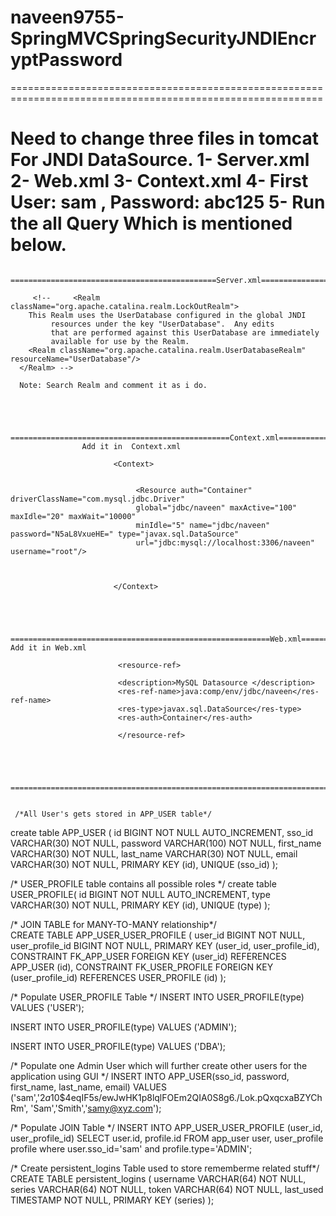 # naveen9755-SpringMVCSpringSecurityJNDIEncryptPassword

============================================================================================================

Need to change three files in tomcat For JNDI DataSource.
1- Server.xml
2- Web.xml
3- Context.xml
4- First User:  sam , Password: abc125
5- Run the all Query Which is mentioned below. 
============================================================================================================
      

        ==============================================Server.xml==============================================

         <!--     <Realm className="org.apache.catalina.realm.LockOutRealm">
        This Realm uses the UserDatabase configured in the global JNDI
             resources under the key "UserDatabase".  Any edits
             that are performed against this UserDatabase are immediately
             available for use by the Realm. 
        <Realm className="org.apache.catalina.realm.UserDatabaseRealm" resourceName="UserDatabase"/>
      </Realm> --> 

      Note: Search Realm and comment it as i do.




       =================================================Context.xml============================================    
                    Add it in  Context.xml

                           <Context>


	                            <Resource auth="Container" driverClassName="com.mysql.jdbc.Driver"
                                global="jdbc/naveen" maxActive="100" maxIdle="20" maxWait="10000"
                                minIdle="5" name="jdbc/naveen" password="N5aL8VxueHE=" type="javax.sql.DataSource" 
                                url="jdbc:mysql://localhost:3306/naveen" username="root"/> 
 


                           </Context>




      ==========================================================Web.xml==================================================                     Add it in Web.xml 

                            <resource-ref>

		                    <description>MySQL Datasource </description>
		                    <res-ref-name>java:comp/env/jdbc/naveen</res-ref-name>
		                    <res-type>javax.sql.DataSource</res-type>
		                    <res-auth>Container</res-auth>

	                        </resource-ref>


	 

	 ========================================================================================================================= 
	 
	 
	 /*All User's gets stored in APP_USER table*/
	 
create table APP_USER (
   id BIGINT NOT NULL AUTO_INCREMENT,
   sso_id VARCHAR(30) NOT NULL,
   password VARCHAR(100) NOT NULL,
   first_name VARCHAR(30) NOT NULL,
   last_name  VARCHAR(30) NOT NULL,
   email VARCHAR(30) NOT NULL,
   PRIMARY KEY (id),
   UNIQUE (sso_id)
);
   
/* USER_PROFILE table contains all possible roles */ 
create table USER_PROFILE(
   id BIGINT NOT NULL AUTO_INCREMENT,
   type VARCHAR(30) NOT NULL,
   PRIMARY KEY (id),
   UNIQUE (type)
);
   
/* JOIN TABLE for MANY-TO-MANY relationship*/  
CREATE TABLE APP_USER_USER_PROFILE (
    user_id BIGINT NOT NULL,
    user_profile_id BIGINT NOT NULL,
    PRIMARY KEY (user_id, user_profile_id),
    CONSTRAINT FK_APP_USER FOREIGN KEY (user_id) REFERENCES APP_USER (id),
    CONSTRAINT FK_USER_PROFILE FOREIGN KEY (user_profile_id) REFERENCES USER_PROFILE (id)
);
  
/* Populate USER_PROFILE Table */
INSERT INTO USER_PROFILE(type)
VALUES ('USER');
  
INSERT INTO USER_PROFILE(type)
VALUES ('ADMIN');
  
INSERT INTO USER_PROFILE(type)
VALUES ('DBA');
  
  
/* Populate one Admin User which will further create other users for the application using GUI */
INSERT INTO APP_USER(sso_id, password, first_name, last_name, email)
VALUES ('sam','$2a$10$4eqIF5s/ewJwHK1p8lqlFOEm2QIA0S8g6./Lok.pQxqcxaBZYChRm', 'Sam','Smith','samy@xyz.com');
  
  
/* Populate JOIN Table */
INSERT INTO APP_USER_USER_PROFILE (user_id, user_profile_id)
  SELECT user.id, profile.id FROM app_user user, user_profile profile
  where user.sso_id='sam' and profile.type='ADMIN';
 
/* Create persistent_logins Table used to store rememberme related stuff*/
CREATE TABLE persistent_logins (
    username VARCHAR(64) NOT NULL,
    series VARCHAR(64) NOT NULL,
    token VARCHAR(64) NOT NULL,
    last_used TIMESTAMP NOT NULL,
    PRIMARY KEY (series)
);
	 
	                        
